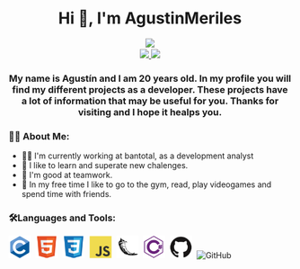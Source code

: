 <div id="header" align="center">
    <h1 align="center">Hi 👋, I'm AgustinMeriles</h1>
    <img src="https://media.giphy.com/media/RbDKaczqWovIugyJmW/giphy.gif" width="200" />
    <div>
        <a href="https://www.linkedin.com/in/agust%C3%ADn-meriles-fern%C3%A1ndez-28bb65173/"> <img src="https://img.shields.io/badge/linkedin-%230077B5.svg?style=for-the-badge&logo=linkedin&logoColor=white" />
        </a>
        <a href="mailto:agustinmeriles@hotmail.com"> <img src="https://img.shields.io/badge/Gmail-D14836?style=for-the-badge&logo=gmail&logoColor=white" /></a>
</div>
    <h3 align="center">My name is Agustín and I am 20 years old. In my profile you will find my different projects as a developer. These projects have a lot of information that may be useful for you. Thanks for visiting and I hope it healps you.</h3>
</div>

### 🙋‍♂️ About Me:

- 🧑‍💻 I'm currently working at bantotal, as a development analyst
- 💪 I like to learn and superate new chalenges.
- 👥 I'm good at teamwork.
- 🍃 In my free time I like to go to the gym, read, play videogames and spend time with friends.

<div align="left">
    <h3>🛠Languages and Tools:</h3>
    <img src="https://github.com/devicons/devicon/blob/master/icons/c/c-original.svg" title="C" alt="C" width="40" height="40"/>&nbsp;
    <img src="https://github.com/devicons/devicon/blob/master/icons/html5/html5-original.svg" title="HTML5" alt="HTML" width="40" height="40"/>&nbsp;
    <img src="https://github.com/devicons/devicon/blob/master/icons/css3/css3-original.svg" title="CSS3" alt="CSS" width="40" height="40"/>&nbsp;
    <img src="https://github.com/devicons/devicon/blob/master/icons/javascript/javascript-original.svg" title="JavaScript" alt="JavaScript" width="40" height="40"/>&nbsp;
    <img src="https://github.com/devicons/devicon/blob/master/icons/flask/flask-original.svg" title="Flask" alt="Flask" width="40" height="40"/>&nbsp;
    <img src="https://github.com/devicons/devicon/blob/master/icons/csharp/csharp-line.svg" title="Csharp" alt="Csharp" width="40" height="40"/>&nbsp;
    <img src="https://github.com/devicons/devicon/blob/master/icons/github/github-original.svg" title="GitHub" alt="GitHub" width="40" height="40"/>&nbsp;
    <img src="" title="GitHub" alt="GitHub" width="40" height="40"/>&nbsp;
</div>
